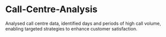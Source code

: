 # Call-Centre-Analysis
Analysed call centre data, identified days and periods of high call volume, enabling targeted strategies to enhance customer satisfaction.
